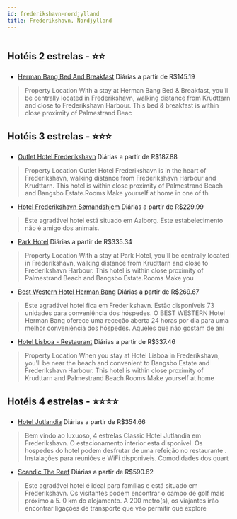 ```yaml
---
id: frederikshavn-nordjylland
title: Frederikshavn, Nordjylland
---
```


<center><img src="https://assets.cosmos-data.com/1/1045f049f3a6468742c44022856dd448/491523.jpg" alt="" /></center>


## Hotéis 2 estrelas - ⭐️⭐️

-    [Herman Bang Bed And Breakfast](https://www.hurb.com/hoteis/frederikshavn/herman-bang-bed-and-breakfast-JNP-JP257772?cmp=18055) Diárias a partir de R$145.19
   > Property Location With a stay at Herman Bang Bed &amp; Breakfast, you&apos;ll be centrally located in Frederikshavn, walking distance from Krudttarn and close to Frederikshavn Harbour. This bed &amp; breakfast is within close proximity of Palmestrand Beac

## Hotéis 3 estrelas - ⭐️⭐️⭐️

-    [Outlet Hotel Frederikshavn](https://www.hurb.com/hoteis/frederikshavn/outlet-hotel-frederikshavn-JNP-JP952330?cmp=18055) Diárias a partir de R$187.88
   > Property Location Outlet Hotel Frederikshavn is in the heart of Frederikshavn, walking distance from Frederikshavn Harbour and Krudttarn. This hotel is within close proximity of Palmestrand Beach and Bangsbo Estate.Rooms Make yourself at home in one of th
-    [Hotel Frederikshavn Sømandshjem](https://www.hurb.com/hoteis/frederikshavn/hotel-frederikshavn-somandshjem-JNP-JP346715?cmp=18055) Diárias a partir de R$229.99
   > Este agradável hotel está situado em Aalborg. Este estabelecimento não é amigo dos animais. 
-    [Park Hotel](https://www.hurb.com/hoteis/frederikshavn/park-hotel-JNP-JP804289?cmp=18055) Diárias a partir de R$335.34
   > Property Location With a stay at Park Hotel, you&apos;ll be centrally located in Frederikshavn, walking distance from Krudttarn and close to Frederikshavn Harbour. This hotel is within close proximity of Palmestrand Beach and Bangsbo Estate.Rooms Make you
-    [Best Western Hotel Herman Bang](https://www.hurb.com/hoteis/frederikshavn/best-western-hotel-herman-bang-JNP-JP784221?cmp=18055) Diárias a partir de R$269.67
   > Este agradável hotel fica em Frederikshavn. Estão disponíveis 73 unidades para conveniência dos hóspedes. O BEST WESTERN Hotel Herman Bang oferece uma receção aberta 24 horas por dia para uma melhor conveniência dos hóspedes. Aqueles que não gostam de ani
-    [Hotel Lisboa - Restaurant](https://www.hurb.com/hoteis/frederikshavn/hotel-lisboa-restaurant-JNP-JP829969?cmp=18055) Diárias a partir de R$337.46
   > Property Location When you stay at Hotel Lisboa in Frederikshavn, you&apos;ll be near the beach and convenient to Bangsbo Estate and Frederikshavn Harbour. This hotel is within close proximity of Krudttarn and Palmestrand Beach.Rooms Make yourself at home

## Hotéis 4 estrelas - ⭐️⭐️⭐️⭐️

-    [Hotel Jutlandia](https://www.hurb.com/hoteis/frederikshavn/hotel-jutlandia-JNP-JP111518?cmp=18055) Diárias a partir de R$354.66
   > Bem vindo ao luxuoso, 4 estrelas Classic Hotel Jutlandia em Frederikshavn. O estacionamento interior esta disponivel. Os hospedes do hotel podem desfrutar de uma refeição no restaurante . Instalações para reuniões e WiFi disponiveis. Comodidades dos quart
-    [Scandic The Reef](https://www.hurb.com/hoteis/frederikshavn/scandic-the-reef-JNP-JP999084?cmp=18055) Diárias a partir de R$590.62
   > Este agradável hotel é ideal para famílias e está situado em Frederikshavn. Os visitantes podem encontrar o campo de golf mais próximo a 5. 0 km do alojamento. A 200 metro(s), os viajantes irão encontrar ligações de transporte que vão permitir que explore
